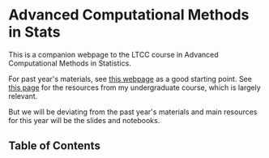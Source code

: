 # Advanced Computational Methods in Stats

This is a companion webpage to the LTCC course in Advanced Computational Methods in Statistics.

For past year's materials, see [this webpage](https://github.com/nkantas/LTCC-Advanced-Computational-Methods-in-Statistics) as a good starting point. See [this page](https://akyildiz.me/stochastic-simulation) for the resources from my undergraduate course, which is largely relevant.

But we will be deviating from the past year's materials and main resources for this year will be the slides and notebooks.

## Table of Contents

```{tableofcontents}
```